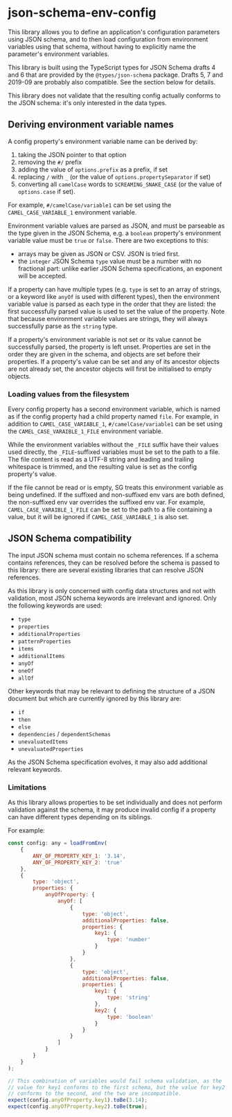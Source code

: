 json-schema-env-config
======================

This library allows you to define an application's configuration parameters
using JSON schema, and to then load configuration from environment variables
using that schema, without having to explicitly name the parameter's environment
variables.

This library is built using the TypeScript types for JSON Schema drafts 4 and 6
that are provided by the `@types/json-schema` package. Drafts 5, 7 and 2019-09
are probably also compatible. See the section below for details.

This library does not validate that the resulting config actually conforms to
the JSON schema: it's only interested in the data types.

## Deriving environment variable names

A config property's environment variable name can be derived by:

1. taking the JSON pointer to that option
2. removing the `#/` prefix
3. adding the value of `options.prefix` as a prefix, if set
4. replacing `/` with `_` (or the value of `options.propertySeparator` if set)
5. converting all `camelCase` words to `SCREAMING_SNAKE_CASE` (or the value of
   `options.case` if set).

For example, `#/camelCase/variable1` can be set using the
`CAMEL_CASE_VARIABLE_1` environment variable.

Environment variable values are parsed as JSON, and must be parseable as the
type given in the JSON Schema, e.g. a `boolean` property's environment variable
value must be `true` or `false`. There are two exceptions to this:

* arrays may be given as JSON or CSV. JSON is tried first.
* the `integer` JSON Schema `type` value must be a number with no fractional
  part: unlike earlier JSON Schema specifications, an exponent will be accepted.

If a property can have multiple types (e.g. `type` is set to an array of
strings, or a keyword like `anyOf` is used with different types), then the
environment variable value is parsed as each type in the order that they are
listed: the first successfully parsed value is used to set the value of the
property. Note that because environment variable values are strings, they will
always successfully parse as the `string` type.

If a property's environment variable is not set or its value cannot be
successfully parsed, the property is left unset. Properties are set in the order
they are given in the schema, and objects are set before their properties. If
a property's value can be set and any of its ancestor objects are not already
set, the ancestor objects will first be initialised to empty objects.

### Loading values from the filesystem

Every config property has a second environment variable, which is named as if
the config property had a child property named `file`. For example, in addition
to `CAMEL_CASE_VARIABLE_1`, `#/camelCase/variable1` can be set using the
`CAMEL_CASE_VARAIBLE_1_FILE` environment variable.

While the environment variables without the `_FILE` suffix have their values
used directly, the `_FILE`-suffixed variables must be set to the path to a file.
The file content is read as a UTF-8 string and leading and trailing whitespace
is trimmed, and the resulting value is set as the config property's value.

If the file cannot be read or is empty, SG treats this environment variable as
being undefined. If the suffixed and non-suffixed env vars are both defined, the
non-suffixed env var overrides the suffixed env var. For example,
`CAMEL_CASE_VARAIBLE_1_FILE` can be set to the path to a file containing a
value, but it will be ignored if `CAMEL_CASE_VARIABLE_1` is also set.

## JSON Schema compatibility

The input JSON schema must contain no schema references. If a schema contains
references, they can be resolved before the schema is passed to this library:
there are several existing libraries that can resolve JSON references.

As this library is only concerned with config data structures and not with
validation, most JSON schema keywords are irrelevant and ignored. Only the
following keywords are used:

* `type`
* `properties`
* `additionalProperties`
* `patternProperties`
* `items`
* `additionalItems`
* `anyOf`
* `oneOf`
* `allOf`

Other keywords that may be relevant to defining the structure of a JSON document
but which are currently ignored by this library are:

* `if`
* `then`
* `else`
* `dependencies` / `dependentSchemas`
* `unevaluatedItems`
* `unevaluatedProperties`

As the JSON Schema specification evolves, it may also add additional relevant
keywords.

### Limitations

As this library allows properties to be set individually and does not perform
validation against the schema, it may produce invalid config if a property can
have different types depending on its siblings.

For example:

```js
const config: any = loadFromEnv(
    {
        ANY_OF_PROPERTY_KEY_1: '3.14',
        ANY_OF_PROPERTY_KEY_2: 'true'
    },
    {
        type: 'object',
        properties: {
            anyOfProperty: {
                anyOf: [
                    {
                        type: 'object',
                        additionalProperties: false,
                        properties: {
                            key1: {
                                type: 'number'
                            }
                        }
                    },
                    {
                        type: 'object',
                        additionalProperties: false,
                        properties: {
                            key1: {
                                type: 'string'
                            },
                            key2: {
                                type: 'boolean'
                            }
                        }
                    }
                ]
            }
        }
    }
);

// This combination of variables would fail schema validation, as the
// value for key1 conforms to the first schema, but the value for key2
// conforms to the second, and the two are incompatible.
expect(config.anyOfProperty.key1).toBe(3.14);
expect(config.anyOfProperty.key2).toBe(true);
```
